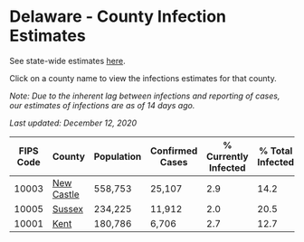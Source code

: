 # Delaware - County Infection Estimates

See state-wide estimates [here](/infections/us-de).

Click on a county name to view the infections estimates for that county.

*Note: Due to the inherent lag between infections and reporting of cases, our estimates of infections are as of 14 days ago.*

*Last updated: December 12, 2020*

|   FIPS Code |                   County |   Population |   Confirmed Cases |   % Currently Infected |   % Total Infected |
|-------------|--------------------------|--------------|-------------------|------------------------|--------------------|
|       10003 | [New Castle](new-castle) |      558,753 |            25,107 |                    2.9 |               14.2 |
|       10005 |         [Sussex](sussex) |      234,225 |            11,912 |                    2.0 |               20.5 |
|       10001 |             [Kent](kent) |      180,786 |             6,706 |                    2.7 |               12.7 |